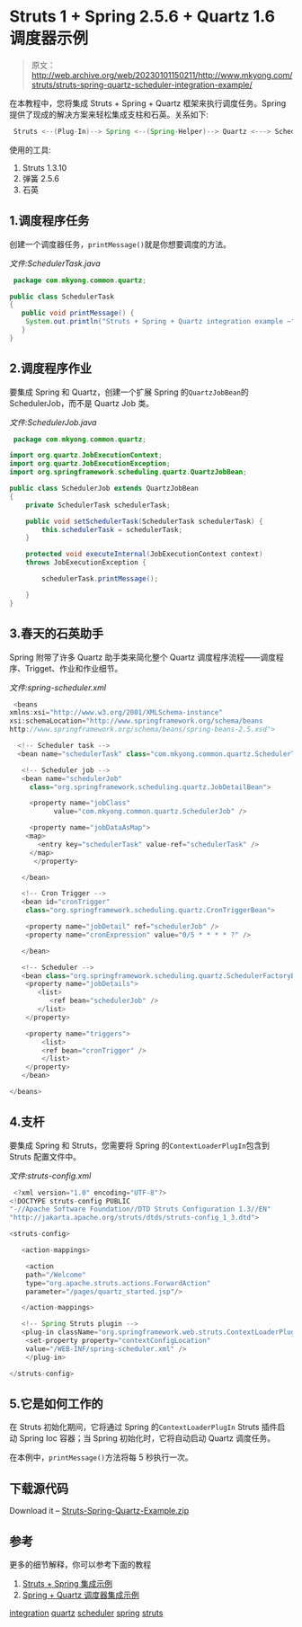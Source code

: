# Struts 1 + Spring 2.5.6 + Quartz 1.6 调度器示例

> 原文：<http://web.archive.org/web/20230101150211/http://www.mkyong.com/struts/struts-spring-quartz-scheduler-integration-example/>

在本教程中，您将集成 Struts + Spring + Quartz 框架来执行调度任务。Spring 提供了现成的解决方案来轻松集成支柱和石英。关系如下:

```java
 Struts <--(Plug-In)--> Spring <--(Spring-Helper)--> Quartz <---> Scheduler task 
```

使用的工具:

1.  Struts 1.3.10
2.  弹簧 2.5.6
3.  石英

## 1.调度程序任务

创建一个调度器任务，`printMessage()`就是你想要调度的方法。

*文件:SchedulerTask.java*

```java
 package com.mkyong.common.quartz;

public class SchedulerTask 
{
   public void printMessage() {
	System.out.println("Struts + Spring + Quartz integration example ~");
   }
} 
```

 ## 2.调度程序作业

要集成 Spring 和 Quartz，创建一个扩展 Spring 的`QuartzJobBean`的 SchedulerJob，而不是 Quartz Job 类。

*文件:SchedulerJob.java*

```java
 package com.mkyong.common.quartz;

import org.quartz.JobExecutionContext;
import org.quartz.JobExecutionException;
import org.springframework.scheduling.quartz.QuartzJobBean;

public class SchedulerJob extends QuartzJobBean
{
	private SchedulerTask schedulerTask;

	public void setSchedulerTask(SchedulerTask schedulerTask) {
		this.schedulerTask = schedulerTask;
	}

	protected void executeInternal(JobExecutionContext context)
	throws JobExecutionException {

		schedulerTask.printMessage();

	}
} 
```

 ## 3.春天的石英助手

Spring 附带了许多 Quartz 助手类来简化整个 Quartz 调度程序流程——调度程序、Trigget、作业和作业细节。

*文件:spring-scheduler.xml*

```java
 <beans 
xmlns:xsi="http://www.w3.org/2001/XMLSchema-instance"
xsi:schemaLocation="http://www.springframework.org/schema/beans
http://www.springframework.org/schema/beans/spring-beans-2.5.xsd">

  <!-- Scheduler task -->
  <bean name="schedulerTask" class="com.mkyong.common.quartz.SchedulerTask" />

   <!-- Scheduler job -->
   <bean name="schedulerJob" 
     class="org.springframework.scheduling.quartz.JobDetailBean">

     <property name="jobClass" 
           value="com.mkyong.common.quartz.SchedulerJob" />

     <property name="jobDataAsMap">
	<map>
	   <entry key="schedulerTask" value-ref="schedulerTask" />
	 </map>
      </property>

   </bean>

   <!-- Cron Trigger -->
   <bean id="cronTrigger"
	class="org.springframework.scheduling.quartz.CronTriggerBean">

	<property name="jobDetail" ref="schedulerJob" />
	<property name="cronExpression" value="0/5 * * * * ?" />

   </bean>

   <!-- Scheduler -->
   <bean class="org.springframework.scheduling.quartz.SchedulerFactoryBean">
	<property name="jobDetails">
	   <list>
	      <ref bean="schedulerJob" />
	   </list>
	</property>

	<property name="triggers">
	    <list>
		<ref bean="cronTrigger" />
	    </list>
	</property>
   </bean>

</beans> 
```

## 4.支杆

要集成 Spring 和 Struts，您需要将 Spring 的`ContextLoaderPlugIn`包含到 Struts 配置文件中。

*文件:struts-config.xml*

```java
 <?xml version="1.0" encoding="UTF-8"?>
<!DOCTYPE struts-config PUBLIC 
"-//Apache Software Foundation//DTD Struts Configuration 1.3//EN" 
"http://jakarta.apache.org/struts/dtds/struts-config_1_3.dtd">

<struts-config>

   <action-mappings>

    <action
	path="/Welcome"
	type="org.apache.struts.actions.ForwardAction"
	parameter="/pages/quartz_started.jsp"/>

   </action-mappings>

   <!-- Spring Struts plugin -->
   <plug-in className="org.springframework.web.struts.ContextLoaderPlugIn">
	<set-property property="contextConfigLocation"
	value="/WEB-INF/spring-scheduler.xml" />
    </plug-in>

</struts-config> 
```

## 5.它是如何工作的

在 Struts 初始化期间，它将通过 Spring 的`ContextLoaderPlugIn` Struts 插件启动 Spring Ioc 容器；当 Spring 初始化时，它将自动启动 Quartz 调度任务。

在本例中，`printMessage()`方法将每 5 秒执行一次。

## 下载源代码

Download it – [Struts-Spring-Quartz-Example.zip](http://web.archive.org/web/20190217081730/http://www.mkyong.com/wp-content/uploads/2010/04/Struts-Spring-Quartz-Example.zip)

## 参考

更多的细节解释，你可以参考下面的教程

1.  [Struts + Spring 集成示例](http://web.archive.org/web/20190217081730/http://www.mkyong.com/struts/struts-spring-integration-example/)
2.  [Spring + Quartz 调度器集成示例](http://web.archive.org/web/20190217081730/http://www.mkyong.com/spring/spring-quartz-scheduler-example/)

[integration](http://web.archive.org/web/20190217081730/http://www.mkyong.com/tag/integration/) [quartz](http://web.archive.org/web/20190217081730/http://www.mkyong.com/tag/quartz/) [scheduler](http://web.archive.org/web/20190217081730/http://www.mkyong.com/tag/scheduler/) [spring](http://web.archive.org/web/20190217081730/http://www.mkyong.com/tag/spring/) [struts](http://web.archive.org/web/20190217081730/http://www.mkyong.com/tag/struts/)








